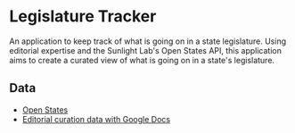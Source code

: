 # Legislature Tracker

An application to keep track of what is going on in a state legislature.  Using editorial expertise and the Sunlight Lab's Open States API, this application aims to create a curated view of what is going on in a state's legislature.

## Data

* [Open States](http://openstates.org/)
* [Editorial curation data with Google Docs](https://docs.google.com/)